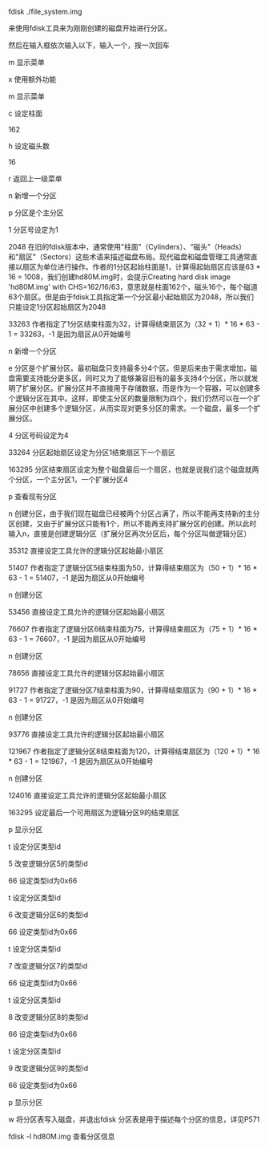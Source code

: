 fdisk ./file_system.img

来使用fdisk工具来为刚刚创建的磁盘开始进行分区。

然后在输入框依次输入以下，输入一个，按一次回车

m 显示菜单

x 使用额外功能

m 显示菜单

c 设定柱面

162

h 设定磁头数

16

r 返回上一级菜单

n 新增一个分区

p 分区是个主分区

1 分区号设定为1

2048 在旧的fdisk版本中，通常使用"柱面"（Cylinders）、“磁头”（Heads）和"扇区"（Sectors）这些术语来描述磁盘布局。现代磁盘和磁盘管理工具通常直接以扇区为单位进行操作。作者的1分区起始柱面是1，计算得起始扇区应该是63 * 16 = 1008，我们创建hd80M.img时，会提示Creating hard disk image 'hd80M.img' with CHS=162/16/63，意思就是柱面162个，磁头16个，每个磁道63个扇区。但是由于fdisk工具指定第一个分区最小起始扇区为2048，所以我们只能设定1分区起始扇区为2048

33263 作者指定了1分区结束柱面为32，计算得结束扇区为（32 + 1）* 16 * 63 - 1 = 33263，-1 是因为扇区从0开始编号

n 新增一个分区

e 分区是个扩展分区。最初磁盘只支持最多分4个区。但是后来由于需求增加，磁盘需要支持能分更多区，同时又为了能够兼容旧有的最多支持4个分区，所以就发明了扩展分区。扩展分区并不直接用于存储数据，而是作为一个容器，可以创建多个逻辑分区在其中。这样，即使主分区的数量限制为四个，我们仍然可以在一个扩展分区中创建多个逻辑分区，从而实现对更多分区的需求。一个磁盘，最多一个扩展分区。

4 分区号码设定为4

33264 分区起始扇区设定为分区1结束扇区下一个扇区

163295 分区结束扇区设定为整个磁盘最后一个扇区，也就是说我们这个磁盘就两个分区，一个主分区1，一个扩展分区4

p 查看现有分区

n 创建分区，由于我们现在磁盘已经被两个分区占满了，所以不能再支持新的主分区创建，又由于扩展分区只能有1个，所以不能再支持扩展分区的创建。所以此时输入n，直接是创建逻辑分区（扩展分区再次分区后，每个分区叫做逻辑分区）

35312 直接设定工具允许的逻辑分区起始最小扇区

51407 作者指定了逻辑分区5结束柱面为50，计算得结束扇区为（50 + 1）* 16 * 63 - 1 = 51407，-1 是因为扇区从0开始编号

n 创建分区

53456 直接设定工具允许的逻辑分区起始最小扇区

76607 作者指定了逻辑分区6结束柱面为75，计算得结束扇区为（75 + 1）* 16 * 63 - 1 = 76607，-1 是因为扇区从0开始编号

n 创建分区

78656 直接设定工具允许的逻辑分区起始最小扇区

91727 作者指定了逻辑分区7结束柱面为90，计算得结束扇区为（90 + 1）* 16 * 63 - 1 = 91727，-1 是因为扇区从0开始编号

n 创建分区

93776 直接设定工具允许的逻辑分区起始最小扇区

121967 作者指定了逻辑分区8结束柱面为120，计算得结束扇区为（120 + 1）* 16 * 63 - 1 = 121967，-1 是因为扇区从0开始编号

n 创建分区

124016 直接设定工具允许的逻辑分区起始最小扇区

163295 设定最后一个可用扇区为逻辑分区9的结束扇区

p 显示分区

t 设定分区类型id

5 改变逻辑分区5的类型id

66 设定类型id为0x66

t 设定分区类型id

6 改变逻辑分区6的类型id

66 设定类型id为0x66

t 设定分区类型id

7 改变逻辑分区7的类型id

66 设定类型id为0x66

t 设定分区类型id

8 改变逻辑分区8的类型id

66 设定类型id为0x66

t 设定分区类型id

9 改变逻辑分区9的类型id

66 设定类型id为0x66

p 显示分区

w 将分区表写入磁盘，并退出fdisk 分区表是用于描述每个分区的信息，详见P571

fdisk -l hd80M.img 查看分区信息
